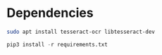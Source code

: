 

# Dependencies
```bash
sudo apt install tesseract-ocr libtesseract-dev
```

```python
pip3 install -r requirements.txt
```